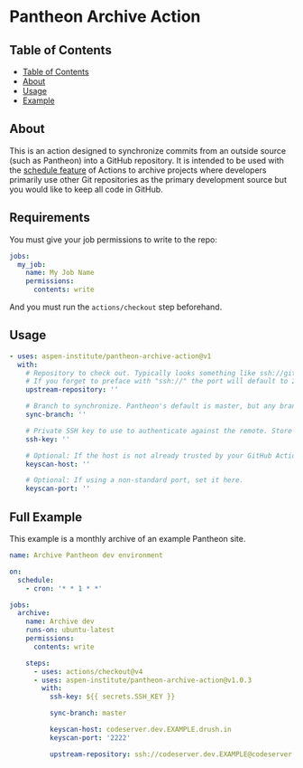 # Pantheon Archive Action

## Table of Contents

- [Table of Contents](#table-of-contents)
- [About](#about)
- [Usage](#usage)
- [Example](#example)

## About

This is an action designed to synchronize commits from an outside source (such as Pantheon) into a GitHub repository. It is intended to be used with the [schedule feature](https://docs.github.com/en/actions/writing-workflows/workflow-syntax-for-github-actions#onschedule) of Actions to archive projects where developers primarily use other Git repositories as the primary development source but you would like to keep all code in GitHub.

## Requirements

You must give your job permissions to write to the repo:

```yaml
jobs:
  my_job:
    name: My Job Name
    permissions:
      contents: write
```

And you must run the `actions/checkout` step beforehand.

## Usage

```yaml
- uses: aspen-institute/pantheon-archive-action@v1
  with:
    # Repository to check out. Typically looks something like ssh://git@example.com:repository.git.
    # If you forget to preface with "ssh://" the port will default to 22
    upstream-repository: ''

    # Branch to synchronize. Pantheon's default is master, but any branch can be synced.
    sync-branch: ''

    # Private SSH key to use to authenticate against the remote. Store this as a GitHub actions secret.
    ssh-key: ''

    # Optional: If the host is not already trusted by your GitHub Actions runner, use this to fetch keys.
    keyscan-host: ''

    # Optional: If using a non-standard port, set it here.
    keyscan-port: ''
```

## Full Example

This example is a monthly archive of an example Pantheon site.

```yaml
name: Archive Pantheon dev environment

on:
  schedule:
    - cron: '* * 1 * *'

jobs:
  archive:
    name: Archive dev
    runs-on: ubuntu-latest
    permissions:
      contents: write

    steps:
      - uses: actions/checkout@v4
      - uses: aspen-institute/pantheon-archive-action@v1.0.3
        with:
          ssh-key: ${{ secrets.SSH_KEY }}

          sync-branch: master

          keyscan-host: codeserver.dev.EXAMPLE.drush.in
          keyscan-port: '2222'

          upstream-repository: ssh://codeserver.dev.EXAMPLE@codeserver.dev.EXAMPLE.drush.in:2222/~/repository.git
```
